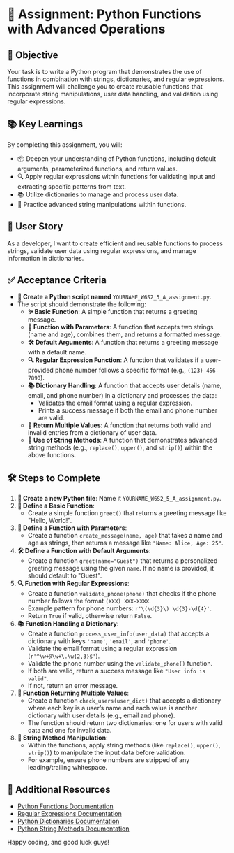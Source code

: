 # 🐍 **Assignment: Python Functions with Advanced Operations**

## 🎯 **Objective**

Your task is to write a Python program that demonstrates the use of functions in combination with strings, dictionaries, and regular expressions. This assignment will challenge you to create reusable functions that incorporate string manipulations, user data handling, and validation using regular expressions.

## 📚 **Key Learnings**

By completing this assignment, you will:

- 📦 Deepen your understanding of Python functions, including default arguments, parameterized functions, and return values.
- 🔍 Apply regular expressions within functions for validating input and extracting specific patterns from text.
- 📚 Utilize dictionaries to manage and process user data.
- 🔄 Practice advanced string manipulations within functions.

## 👤 **User Story**

As a developer, I want to create efficient and reusable functions to process strings, validate user data using regular expressions, and manage information in dictionaries.

## ✅ **Acceptance Criteria**

- **📝 Create a Python script named** `YOURNAME_W6S2_5_A_assignment.py`.
- The script should demonstrate the following:
  - **✨ Basic Function**: A simple function that returns a greeting message.
  - **🧮 Function with Parameters**: A function that accepts two strings (name and age), combines them, and returns a formatted message.
  - **🛠️ Default Arguments**: A function that returns a greeting message with a default name.
  - **🔍 Regular Expression Function**: A function that validates if a user-provided phone number follows a specific format (e.g., `(123) 456-7890`).
  - **📚 Dictionary Handling**: A function that accepts user details (name, email, and phone number) in a dictionary and processes the data:
    - Validates the email format using a regular expression.
    - Prints a success message if both the email and phone number are valid.
  - **🔄 Return Multiple Values**: A function that returns both valid and invalid entries from a dictionary of user data.
  - **📜 Use of String Methods**: A function that demonstrates advanced string methods (e.g., `replace()`, `upper()`, and `strip()`) within the above functions.

## 🛠️ **Steps to Complete**

1. **📁 Create a new Python file**: Name it `YOURNAME_W6S2_5_A_assignment.py`.
2. **📝 Define a Basic Function**:
   - Create a simple function `greet()` that returns a greeting message like "Hello, World!".
3. **🧮 Define a Function with Parameters**:
   - Create a function `create_message(name, age)` that takes a name and age as strings, then returns a message like `"Name: Alice, Age: 25"`.
4. **🛠️ Define a Function with Default Arguments**:
   - Create a function `greet(name="Guest")` that returns a personalized greeting message using the given `name`. If no name is provided, it should default to "Guest".
5. **🔍 Function with Regular Expressions**:
   - Create a function `validate_phone(phone)` that checks if the phone number follows the format `(XXX) XXX-XXXX`.
   - Example pattern for phone numbers: `r'\(\d{3}\) \d{3}-\d{4}'`.
   - Return `True` if valid, otherwise return `False`.
6. **📚 Function Handling a Dictionary**:
   - Create a function `process_user_info(user_data)` that accepts a dictionary with keys `'name'`, `'email'`, and `'phone'`.
   - Validate the email format using a regular expression (`r'^\w+@\w+\.\w{2,3}$'`).
   - Validate the phone number using the `validate_phone()` function.
   - If both are valid, return a success message like `"User info is valid"`.
   - If not, return an error message.
7. **🔄 Function Returning Multiple Values**:
   - Create a function `check_users(user_dict)` that accepts a dictionary where each key is a user’s name and each value is another dictionary with user details (e.g., email and phone).
   - The function should return two dictionaries: one for users with valid data and one for invalid data.
8. **📜 String Method Manipulation**:
   - Within the functions, apply string methods (like `replace()`, `upper()`, `strip()`) to manipulate the input data before validation.
   - For example, ensure phone numbers are stripped of any leading/trailing whitespace.

## 📎 **Additional Resources**

- [Python Functions Documentation](https://docs.python.org/3/tutorial/controlflow.html#defining-functions)
- [Regular Expressions Documentation](https://docs.python.org/3/library/re.html)
- [Python Dictionaries Documentation](https://docs.python.org/3/tutorial/datastructures.html#dictionaries)
- [Python String Methods Documentation](https://www.w3schools.com/python/python_ref_string.asp)

Happy coding, and good luck guys!